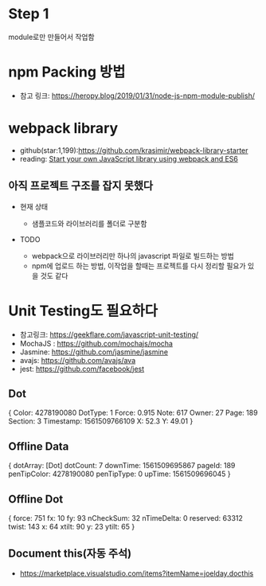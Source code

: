 # Step 1
module로만 만들어서 작업함

# npm Packing 방법
* 참고 링크: https://heropy.blog/2019/01/31/node-js-npm-module-publish/

# webpack library
* github(star:1,199):https://github.com/krasimir/webpack-library-starter
* reading: [Start your own JavaScript library using webpack and ES6](http://krasimirtsonev.com/blog/article/javascript-library-starter-using-webpack-es6)

## 아직 프로젝트 구조를 잡지 못했다
* 현재 상태
  * 샘플코드와 라이브러리를 폴더로 구분함
  
* TODO
  * webpack으로 라이브러리만 하나의 javascript 파일로 빌드하는 방법
  * npm에 업로드 하는 방법, 이작업을 할때는 프로젝트를 다시 정리할 필요가 있을 것도 같다

# Unit Testing도 필요하다
* 참고링크: https://geekflare.com/javascript-unit-testing/
* MochaJS : https://github.com/mochajs/mocha
* Jasmine: https://github.com/jasmine/jasmine
* avajs: https://github.com/avajs/ava
* jest: https://github.com/facebook/jest


## Dot 
{
  Color: 4278190080
  DotType: 1
  Force: 0.915
  Note: 617
  Owner: 27
  Page: 189
  Section: 3
  Timestamp: 1561509766109
  X: 52.3
  Y: 49.01
}

## Offline Data
{ 
  dotArray: [Dot]
  dotCount: 7
  downTime: 1561509695867
  pageId: 189
  penTipColor: 4278190080
  penTipType: 0
  upTime: 1561509696045
}
## Offline Dot
{
  force: 751
  fx: 10
  fy: 93
  nCheckSum: 32
  nTimeDelta: 0
  reserved: 63312
  twist: 143
  x: 64
  xtilt: 90
  y: 23
  ytilt: 65
}

## Document this(자동 주석) 
* https://marketplace.visualstudio.com/items?itemName=joelday.docthis